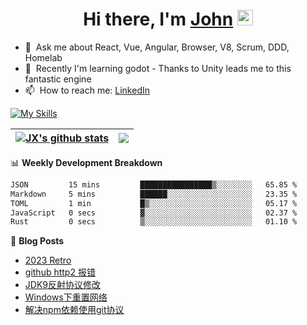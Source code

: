 <div align="center">
   <h1>Hi there, I'm <a href="https://www.linkedin.com/in/john-x-b26a9b251/">John</a> <img src="https://media.giphy.com/media/hvRJCLFzcasrR4ia7z/giphy.gif" width="25px"> </h1>
</div>



- 💬 &nbsp;Ask me about React, Vue, Angular, Browser, V8, Scrum, DDD, Homelab
- 📖 &nbsp;Recently I'm learning godot - Thanks to Unity leads me to this fantastic engine
- 📫 &nbsp;How to reach me: [LinkedIn](https://www.linkedin.com/in/john-x-b26a9b251/)


<!-- - 🔭 &nbsp;I’m currently working on [Ploger](https://www.github-trends.dev/) & [GitHub Ranking](https://www.github-ranking.dev/) -->
<!-- - ✍️ &nbsp;I blog here: [attackonmorty.com](https://www.attackonmorty.com/) -->

[![My Skills](https://skillicons.dev/icons?i=angular,vue,react,electron,lit,nextjs,tailwind,cs,dotnet,java,spring,azure,terraform,docker,kubernetes)](https://skillicons.dev)

| <a href="https://github.com/anuraghazra/github-readme-stats"><img align="center" src="https://git-stats-navy.vercel.app/api?username=johnxu16&show_icons=true&include_all_commits=true&theme=buefy&hide_border=true" alt="JX's github stats" /></a> | <a href="https://github.com/anuraghazra/github-readme-stats"><img align="center" src="https://git-stats-navy.vercel.app/api/top-langs/?username=johnxu16&layout=compact&theme=buefy&hide_border=true" /></a> |
| ------------- | ------------- |

📊 **Weekly Development Breakdown**
<!--START_SECTION:waka-->

```txt
JSON         15 mins         ████████████████▒░░░░░░░░   65.85 %
Markdown     5 mins          ██████░░░░░░░░░░░░░░░░░░░   23.35 %
TOML         1 min           █▒░░░░░░░░░░░░░░░░░░░░░░░   05.17 %
JavaScript   0 secs          ▓░░░░░░░░░░░░░░░░░░░░░░░░   02.37 %
Rust         0 secs          ▒░░░░░░░░░░░░░░░░░░░░░░░░   01.10 %
```

<!--END_SECTION:waka-->

<!--
[![John's github stats](https://github-readme-stats-johnxu77.vercel.app/api?username=johnxu16&theme=dark)](https://github.com/johnxu77/github-readme-stats)
-->

📙 **Blog Posts**
<!-- BLOG-POST-LIST:START -->
- [2023 Retro](https://www.jxdev.me/blog/2023-retro)
- [github http2 报错](https://www.jxdev.me/blog/github-http2-error)
- [JDK9反射协议修改](https://www.jxdev.me/blog/jdk9-reflect-policy-changed)
- [Windows下重置网络](https://www.jxdev.me/blog/net-reset)
- [解决npm依赖使用git协议](https://www.jxdev.me/blog/npm-package-gitlink-error)
<!-- BLOG-POST-LIST:END -->
